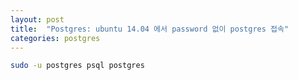 ```yaml
---
layout: post 
title:  "Postgres: ubuntu 14.04 에서 password 없이 postgres 접속"
categories: postgres
---
```


```bash
sudo -u postgres psql postgres
```
